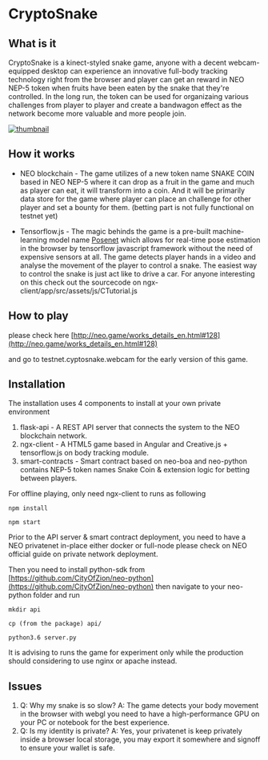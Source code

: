 # CryptoSnake

## What is it

CryptoSnake is a kinect-styled snake game, anyone with a decent webcam-equipped desktop can experience an innovative full-body tracking technology right from the browser and player can get an reward in NEO NEP-5 token when fruits have been eaten by the snake that they're controlled. In the long run, the token can be used for organizaing various challenges from player to player and create a bandwagon effect as the network become more valuable and more people join. 

 [![thumbnail](https://drive.google.com/file/d/13YvOBSEzNzSxE6aZ3Evu9wHWf2hKwNB4/view?usp=sharing)](https://www.youtube.com/watch?v=_B9s7vPaZo0)

 
 ## How it works
 
 * NEO blockchain - The game utilizes of a new token name SNAKE COIN based in NEO NEP-5 where it can drop as a fruit in the game and much as player can eat, it will transform into a coin. And it will be primarily data store for the game where player can place an challenge for other player and set a bounty for them.  (betting part is not fully functional on testnet yet)
 
 * Tensorflow.js - The magic behinds the game is a pre-built machine-learning model name [Posenet](https://medium.com/tensorflow/real-time-human-pose-estimation-in-the-browser-with-tensorflow-js-7dd0bc881cd5) which allows for real-time pose estimation in the browser by tensorflow javascript framework without the need of expensive sensors at all. The game detects player hands in a video and analyse the movement of the player to control a snake. The easiest way to control the snake is just act like to drive a car. For anyone interesting on this check out the sourcecode on ngx-client/app/src/assets/js/CTutorial.js
 
 ## How to play
 
 please check here [http://neo.game/works_details_en.html#128](http://neo.game/works_details_en.html#128)
 
 and go to testnet.cyptosnake.webcam for the early version of this game.
 
 
 ## Installation
 
The installation uses 4 components to install at your own private environment 

1. flask-api - A REST API server that connects the system to the NEO blockchain network.
2. ngx-client - A HTML5 game based in Angular and Creative.js + tensorflow.js on body tracking module.
3. smart-contracts - Smart contract based on neo-boa and neo-python contains NEP-5 token names Snake Coin & extension logic for betting between players.
 
For offline playing, only need ngx-client to runs as following
 
```
npm install
```

```
npm start
```

Prior to the API server & smart contract deployment, you need to have a NEO privatenet in-place either docker or full-node please check on NEO official guide on private network deployment.

Then you need to install python-sdk from [https://github.com/CityOfZion/neo-python](https://github.com/CityOfZion/neo-python) then navigate to your neo-python folder and run 

```
mkdir api
```
```
cp (from the package) api/
```
```
python3.6 server.py
```
It is advising to runs the game for experiment only while the production should considering to use nginx or apache instead.

 ## Issues
 
 1. Q: Why my snake is so slow? A: The game detects your body movement in the browser with webgl you need to have a high-performance GPU on your PC or notebook for the best experience.
 2. Q: Is my identity is private? A: Yes, your privatenet is keep privately inside a browser local storage, you may export it somewhere and signoff to ensure your wallet is safe.

